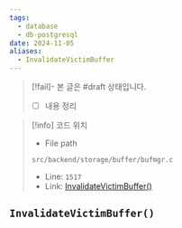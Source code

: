 ```yaml
---
tags:
  - database
  - db-postgresql
date: 2024-11-05
aliases:
  - InvalidateVictimBuffer
---
```

> [!fail]- 본 글은 #draft 상태입니다.
> - [ ] 내용 정리

> [!info] 코드 위치
> - File path
> ```
> src/backend/storage/buffer/bufmgr.c
> ```
> - Line: `1517`
> - Link: [InvalidateVictimBuffer()](https://github.com/postgres/postgres/blob/REL_16_4/src/backend/storage/buffer/bufmgr.c#L1507-L1582)

## `InvalidateVictimBuffer()`